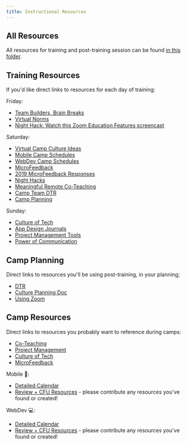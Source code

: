 ```yaml
---
title: Instructional Resources
---
```


## All Resources

All resources for training and post-training session can be found [in this folder](https://drive.google.com/open?id=14FhQkS3onwn_rBpSuruypXJ8a5k2RFpB).

## Training Resources

If you'd like direct links to resources for each day of training:

Friday:
- [Team Builders, Brain Breaks]()
- [Virtual Norms](https://docs.google.com/document/d/1yG-GAhq07VMrekMHHQ6nxDv8vICJhV1hcoNmFXs38EQ/edit)
- [Night Hack: Watch this Zoom Education Features screencast](https://screencast-o-matic.com/watch/cYhnrPBBQT)

Saturday:
- [Virtual Camp Culture Ideas](https://docs.google.com/document/d/1GNV6BvEwhN8MPhTDXIL8frAkxnBwpEKIXt8Zfc9Du_w/edit)
- [Mobile Camp Schedules](https://docs.google.com/document/d/1y5GefQYqTusz1gGd-UvYX18gp9XlXJX97TjcF7RSMOc/edit?usp=sharing)
- [WebDev Camp Schedules](https://docs.google.com/document/d/1sIPdOY8SFbZNNng8A0AoJ1oXSZcRKNwNfq8qVy2scx4/edit)
- [MicroFeedback](https://docs.google.com/document/d/12n0kFfYFpXxswNlsNmxgjG_gCju_YaVBtqSHsYjF1ag/edit)
- [2019 MicroFeedback Responses](https://docs.google.com/spreadsheets/d/116b31JWxxxo2P6QtaAgcoRHVIyCfpvBQnsDcgbwYUAM/edit#gid=858406607)
- [Night Hacks](https://docs.google.com/document/d/1EtwJahY-J9WcvWPjrZQeRTDS4-ifYr0Zg0_cjz18-XQ/edit)
- [Meaningful Remote Co-Teaching](https://docs.google.com/document/d/1Cj0arudcd4X1pM6Ql-LGkfV-CMbLJQCAgoiiG-Y-ZJ8/edit)
- [Camp Team DTR](https://docs.google.com/document/d/1PoJlgQzy2Zz48L9bI8Z8LNV2vwFbxsFj6bEmBXW5y5E/edit)
- [Camp Planning]()

Sunday:
- [Culture of Tech]()
- [App Design Journals]()
- [Project Management Tools]()
- [Power of Communication]()

## Camp Planning

Direct links to resources you'll be using post-training, in your planning;

- [DTR]()
- [Culture Planning Doc]()
- [Using Zoom]()

## Camp Resources

Direct links to resources you probably want to reference during camps:

- [Co-Teaching]()
- [Project Management]()
- [Culture of Tech]()
- [MicroFeedback]()

Mobile 📱:
- [Detailed Calendar]()
- [Review + CFU Resources]() - please contribute any resources you've found or created!

WebDev 💻:
- [Detailed Calendar]()
- [Review + CFU Resources]() - please contribute any resources you've found or created!
